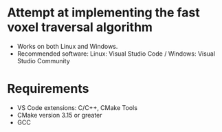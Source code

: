 # Attempt at implementing the fast voxel traversal algorithm
- Works on both Linux and Windows. 
- Recommended software: Linux: Visual Studio Code / Windows: Visual Studio Community

# Requirements
- VS Code extensions: C/C++, CMake Tools
- CMake version 3.15 or greater
- GCC